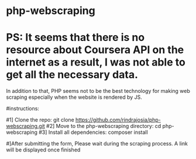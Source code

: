 # php-webscraping

# PS: It seems that there is no resource about Coursera API on the internet as a result, I was not able to get all the necessary data. 
In addition to that, PHP seems not to be the best technology for making web scraping especially when the website is rendered by JS.


#instructions:

#1] Clone the repo: git clone https://github.com/rindrajosia/php-webscraping.git
#2] Move to the php-webscraping directory: cd php-webscraping
#3] Install all dependencies: composer install

#]After submitting the form, Please wait during the scraping process. A link will be displayed once finished


